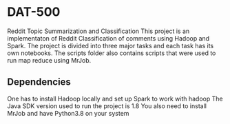 # DAT-500
Reddit Topic Summarization and Classification
This project is an implementaton of Reddit Classification of comments using Hadoop and Spark.
The project is divided into three major tasks and each task has its own notebooks. The scripts folder also contains scripts
that were used to run map reduce using MrJob.

## Dependencies
One has to install Hadoop locally and set up Spark to work with hadoop
The Java SDK version used to run the project is 1.8
You also need to install MrJob and have Python3.8 on your system
